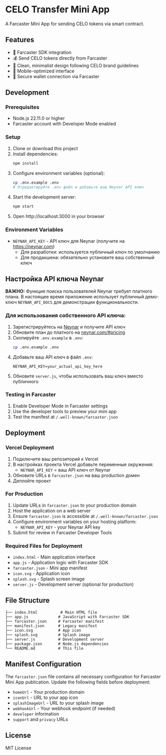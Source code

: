 # CELO Transfer Mini App

A Farcaster Mini App for sending CELO tokens via smart contract.

## Features

- 🔗 Farcaster SDK integration
- 💰 Send CELO tokens directly from Farcaster
- 🎨 Clean, minimalist design following CELO brand guidelines
- 📱 Mobile-optimized interface
- 🔐 Secure wallet connection via Farcaster

## Development

### Prerequisites

- Node.js 22.11.0 or higher
- Farcaster account with Developer Mode enabled

### Setup

1. Clone or download this project
2. Install dependencies:
   ```bash
   npm install
   ```
3. Configure environment variables (optional):
   ```bash
   cp .env.example .env
   # Отредактируйте .env файл и добавьте ваш Neynar API ключ
   ```
4. Start the development server:
   ```bash
   npm start
   ```
5. Open http://localhost:3000 in your browser

### Environment Variables

- `NEYNAR_API_KEY` - API ключ для Neynar (получите на https://neynar.com)
  - Для разработки: используется публичный ключ по умолчанию
  - Для продакшена: обязательно установите ваш собственный ключ

## Настройка API ключа Neynar

**ВАЖНО:** Функция поиска пользователей Neynar требует платного плана. В настоящее время приложение использует публичный демо-ключ `NEYNAR_API_DOCS` для демонстрации функциональности.

### Для использования собственного API ключа:

1. Зарегистрируйтесь на [Neynar](https://neynar.com) и получите API ключ
2. Обновите план до платного на [neynar.com/#pricing](https://neynar.com/#pricing)
3. Скопируйте `.env.example` в `.env`:
   ```bash
   cp .env.example .env
   ```
4. Добавьте ваш API ключ в файл `.env`:
   ```
   NEYNAR_API_KEY=your_actual_api_key_here
   ```
5. Обновите `server.js`, чтобы использовать ваш ключ вместо публичного

### Testing in Farcaster

1. Enable Developer Mode in Farcaster settings
2. Use the developer tools to preview your mini app
3. Test the manifest at `/.well-known/farcaster.json`

## Deployment

### Vercel Deployment

1. Подключите ваш репозиторий к Vercel
2. В настройках проекта Vercel добавьте переменные окружения:
   - `NEYNAR_API_KEY` = ваш API ключ от Neynar
3. Обновите URLs в `farcaster.json` на ваш production домен
4. Деплойте проект

### For Production

1. Update URLs in `farcaster.json` to your production domain
2. Host the application on a web server
3. Ensure `farcaster.json` is accessible at `/.well-known/farcaster.json`
4. Configure environment variables on your hosting platform:
   - `NEYNAR_API_KEY` - your Neynar API key
5. Submit for review in Farcaster Developer Tools

### Required Files for Deployment

- `index.html` - Main application interface
- `app.js` - Application logic with Farcaster SDK
- `farcaster.json` - Mini app manifest
- `icon.svg` - Application icon
- `splash.svg` - Splash screen image
- `server.js` - Development server (optional for production)

## File Structure

```
├── index.html          # Main HTML file
├── app.js             # JavaScript with Farcaster SDK
├── farcaster.json     # Farcaster manifest
├── manifest.json      # Legacy manifest
├── icon.svg           # App icon
├── splash.svg         # Splash image
├── server.js          # Development server
├── package.json       # Node.js dependencies
└── README.md          # This file
```

## Manifest Configuration

The `farcaster.json` file contains all necessary configuration for Farcaster Mini App publication. Update the following fields before deployment:

- `homeUrl` - Your production domain
- `iconUrl` - URL to your app icon
- `splashImageUrl` - URL to your splash image
- `webhookUrl` - Your webhook endpoint (if needed)
- `developer` information
- `support` and `privacy` URLs

## License

MIT License